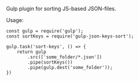 Gulp plugin for sorting JS-based JSON-files.

Usage:
```
const gulp = require('gulp');
const sortKeys = require('gulp-json-keys-sort');

gulp.task('sort-keys', () => {
    return gulp
        .src(['some_folder/*.json'])
        .pipe(sortKeys())
        .pipe(gulp.dest('some_folder'));
})
```